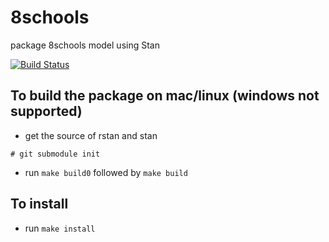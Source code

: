 8schools
========

package 8schools model using Stan

[![Build Status](https://travis-ci.org/maverickg/8schools.png)](https://travis-ci.org/maverickg/8schools)


## To build the package on mac/linux (windows not supported)

* get the source of rstan and stan 
```
# git submodule init
```

* run `make build0` followed by `make build`

## To install

* run `make install`
